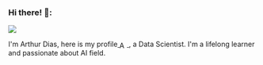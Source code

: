 
### Hi there! 🚀:

![](https://visitor-badge.glitch.me/badge?page_id=arthuranacletodias)

I'm Arthur Dias, here is my profile<a href="https://www.linkedin.com/in/arthuranacletodias/">
  <img align="center" alt="Arthur's LinkdeIN" width="15px" src="https://cdn.jsdelivr.net/npm/simple-icons@v3/icons/linkedin.svg" />
</a>
, a Data Scientist. I'm a lifelong learner and passionate about AI field.
